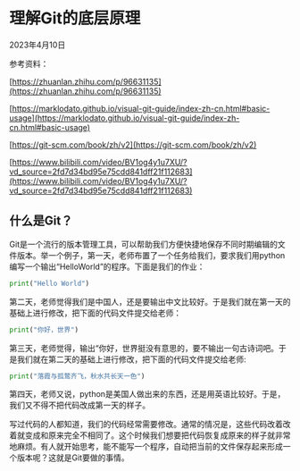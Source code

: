 # 理解Git的底层原理

2023年4月10日

参考资料：

[https://zhuanlan.zhihu.com/p/96631135](https://zhuanlan.zhihu.com/p/96631135)

[https://marklodato.github.io/visual-git-guide/index-zh-cn.html#basic-usage](https://marklodato.github.io/visual-git-guide/index-zh-cn.html#basic-usage)

[https://git-scm.com/book/zh/v2](https://git-scm.com/book/zh/v2)

[https://www.bilibili.com/video/BV1og4y1u7XU/?vd_source=2fd7d34bd95e75cdd841dff21f112683](https://www.bilibili.com/video/BV1og4y1u7XU/?vd_source=2fd7d34bd95e75cdd841dff21f112683)

## 什么是Git？

Git是一个流行的版本管理工具，可以帮助我们方便快捷地保存不同时期编辑的文件版本。举一个例子，第一天，老师布置了一个任务给我们，要求我们用python编写一个输出“HelloWorld”的程序。下面是我们的作业：

```python
print("Hello World")
```

第二天，老师觉得我们是中国人，还是要输出中文比较好。于是我们就在第一天的基础上进行修改，把下面的代码文件提交给老师：

```python
print("你好，世界")
```

第三天，老师觉得，输出“你好，世界挺没有意思的，要不输出一句古诗词吧。于是我们就在第二天的基础上进行修改，把下面的代码文件提交给老师:

```python
print("落霞与孤鹜齐飞，秋水共长天一色")
```

第四天，老师又说，python是美国人做出来的东西，还是用英语比较好。于是，我们又不得不把代码改成第一天的样子。

写过代码的人都知道，我们的代码经常需要修改。通常的情况是，这些代码改着改着就变成和原来完全不相同了。这个时候我们想要把代码恢复成原来的样子就非常地麻烦。有人就开始思考，能不能写一个程序，自动把当前的文件保存起来形成一个版本呢？这就是Git要做的事情。